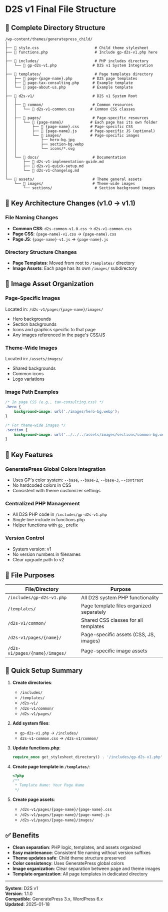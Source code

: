 # D2S v1 Final File Structure

## 📁 Complete Directory Structure

```
/wp-content/themes/generatepress_child/
│
├── 📄 style.css                         # Child theme stylesheet
├── 📄 functions.php                     # Include gp-d2s-v1.php here
│
├── 📁 includes/                         # PHP includes directory
│   └── 📄 gp-d2s-v1.php                # D2S v1 System Integration
│
├── 📁 templates/                        # Page templates directory
│   ├── 📄 page-{page-name}.php         # D2S page templates
│   ├── 📄 page-tax-consulting.php      # Example template
│   └── 📄 page-about-us.php            # Example template
│
├── 📁 d2s-v1/                          # D2S v1 System Root
│   │
│   ├── 📁 common/                      # Common resources
│   │   └── 📄 d2s-v1-common.css       # Common CSS classes
│   │
│   ├── 📁 pages/                       # Page-specific resources
│   │   └── 📁 {page-name}/            # Each page has its own folder
│   │       ├── 📄 {page-name}.css     # Page-specific CSS
│   │       ├── 📄 {page-name}.js      # Page-specific JS (optional)
│   │       └── 📁 images/             # Page-specific images
│   │           ├── hero-bg.jpg
│   │           ├── section-bg.webp
│   │           └── icons/*.svg
│   │
│   └── 📁 docs/                        # Documentation
│       ├── 📄 d2s-v1-implementation-guide.md
│       ├── 📄 d2s-v1-quick-setup.md
│       └── 📄 d2s-v1-changelog.md
│
└── 📁 assets/                          # Theme general assets
    └── 📁 images/                      # Theme-wide images
        └── sections/                   # Section background images
```

## 🎨 Key Architecture Changes (v1.0 → v1.1)

### File Naming Changes
- **Common CSS**: `d2s-common-v1.0.css` → `d2s-v1-common.css`
- **Page CSS**: `{page-name}-v1.css` → `{page-name}.css`
- **Page JS**: `{page-name}-v1.js` → `{page-name}.js`

### Directory Structure Changes
- **Page Templates**: Moved from root to `/templates/` directory
- **Image Assets**: Each page has its own `/images/` subdirectory

## 📸 Image Asset Organization

### Page-Specific Images
Located in: `/d2s-v1/pages/{page-name}/images/`
- Hero backgrounds
- Section backgrounds
- Icons and graphics specific to that page
- Any images referenced in the page's CSS/JS

### Theme-Wide Images
Located in: `/assets/images/`
- Shared backgrounds
- Common icons
- Logo variations

### Image Path Examples
```css
/* In page CSS (e.g., tax-consulting.css) */
.hero {
    background-image: url('./images/hero-bg.webp');
}

/* For theme-wide images */
.section {
    background-image: url('../../../assets/images/sections/common-bg.webp');
}
```

## 🎨 Key Features

### GeneratePress Global Colors Integration
- Uses GP's color system: `--base`, `--base-2`, `--base-3`, `--contrast`
- No hardcoded colors in CSS
- Consistent with theme customizer settings

### Centralized PHP Management
- All D2S PHP code in `/includes/gp-d2s-v1.php`
- Single line include in functions.php
- Helper functions with `gp_` prefix

### Version Control
- System version: v1
- No version numbers in filenames
- Clear upgrade path to v2

## 📝 File Purposes

| File/Directory | Purpose |
|----------------|---------|
| `/includes/gp-d2s-v1.php` | All D2S system PHP functionality |
| `/templates/` | Page template files organized separately |
| `/d2s-v1/common/` | Shared CSS classes for all templates |
| `/d2s-v1/pages/{name}/` | Page-specific assets (CSS, JS, images) |
| `/d2s-v1/pages/{name}/images/` | Page-specific image assets |

## 🚀 Quick Setup Summary

1. **Create directories**: 
   - `/includes/`
   - `/templates/`
   - `/d2s-v1/`
   - `/d2s-v1/common/`
   - `/d2s-v1/pages/`

2. **Add system files**: 
   - `gp-d2s-v1.php` → `/includes/`
   - `d2s-v1-common.css` → `/d2s-v1/common/`

3. **Update functions.php**: 
   ```php
   require_once get_stylesheet_directory() . '/includes/gp-d2s-v1.php';
   ```

4. **Create page template in `/templates/`**:
   ```php
   <?php
   /**
    * Template Name: Your Page Name
    */
   ```

5. **Create page assets**:
   - `/d2s-v1/pages/{page-name}/{page-name}.css`
   - `/d2s-v1/pages/{page-name}/{page-name}.js`
   - `/d2s-v1/pages/{page-name}/images/`

## ✅ Benefits

- **Clean separation**: PHP logic, templates, and assets organized
- **Easy maintenance**: Consistent file naming without version suffixes
- **Theme updates safe**: Child theme structure preserved
- **Color consistency**: Uses GeneratePress global colors
- **Image organization**: Clear separation between page and theme images
- **Template organization**: All page templates in dedicated directory

---

**System**: D2S v1  
**Version**: 1.1.0  
**Compatible**: GeneratePress 3.x, WordPress 6.x  
**Updated**: 2025-01-18